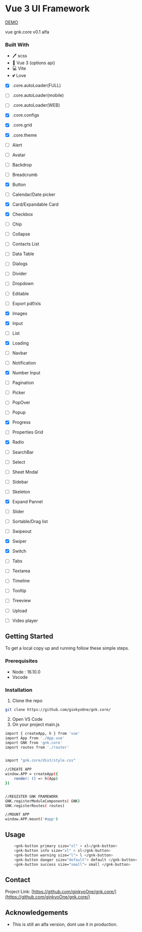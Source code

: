 # Vue 3 UI Framework

[DEMO](https://ginkyoone.github.io/gnk.core/#/expandPanel)

vue gnk.core v0.1 alfa
### Built With

* 🖊️ scss
* 🐙 Vue 3 (options api)
* 💻 Vite
* 💕 Love


- [x] .core.autoLoader(FULL)
- [ ] .core.autoLoader(mobile)
- [ ] .core.autoLoader(WEB)
- [x] .core.configs
- [x] .core.grid
- [x] .core.theme
- [ ] Alert
- [ ] Avatar
- [ ] Backdrop
- [ ] Breadcrumb
- [x] Button
- [ ] Calendar/Date picker
- [x] Card/Expandable Card
- [x] Checkbox
- [ ] Chip
- [ ] Collapse
- [ ] Contacts List
- [ ] Data Table
- [ ] Dialogs
- [ ] Divider
- [ ] Dropdown
- [ ] Editable
- [ ] Export pdf/xls
- [x] Images
- [x] Input
- [ ] List
- [x] Loading
- [ ] Navbar
- [ ] Notification
- [x] Number Input
- [ ] Pagination
- [ ] Picker
- [ ] PopOver
- [ ] Popup
- [x] Progress
- [ ] Properties Grid
- [x] Radio
- [ ] SearchBar
- [ ] Select
- [ ] Sheet Modal
- [ ] Sidebar
- [ ] Skeleton
- [x] Expand Pannel
- [ ] Slider
- [ ] Sortable/Drag list
- [ ] Swipeout
- [x] Swiper
- [x] Switch
- [ ] Tabs
- [ ] Textarea
- [ ] Timeline
- [ ] Tooltip
- [ ] Treeview
- [ ] Upload
- [ ] Video player 


<!-- GETTING STARTED -->
## Getting Started

To get a local copy up and running follow these simple steps.

### Prerequisites
* Node : 16.10.0
* Vscode

### Installation
 
1. Clone the repo
```sh
git clone https://github.com/ginkyoOne/gnk.core/
```

2. Open VS Code
3. On your project main.js
```sh
import { createApp, h } from 'vue'
import App from './App.vue'
import GNK from 'gnk.core'
import routes from './router'


import "gnk.core/dist/style.css"

//CREATE APP
window.APP = createApp({
    render: () => h(App)
})


//REGISTER GNK FRAMEWORK
GNK.registerModuleComponents( GNK)
GNK.registerRoutes( routes)

//MOUNT APP
window.APP.mount('#app')
```







<!-- USAGE EXAMPLES -->
## Usage
```sh
    <gnk-button primary size="xl" > xl</gnk-button>
    <gnk-button info size="xl" > xl</gnk-button>
    <gnk-button warning size="l"> l </gnk-button>
    <gnk-button danger size="default"> default </gnk-button>
    <gnk-button success size="small"> small </gnk-button>
```

<!-- Use this space to show useful examples of how a project can be used. Additional screenshots, code examples and demos work well in this space. You may also link to more resources.

_For more examples, please refer to the [Documentation](https://example.com)_ -->


<!-- CONTACT -->
## Contact

Project Link: [https://github.com/ginkyoOne/gnk.core/](https://github.com/ginkyoOne/gnk.core/)



<!-- ACKNOWLEDGEMENTS -->
## Acknowledgements

* This is still an alfa version, dont use it in production. 


